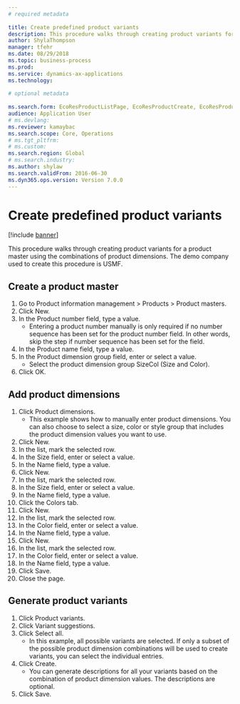 ```yaml
--- 
# required metadata 
 
title: Create predefined product variants
description: This procedure walks through creating product variants for a product master using the combinations of product dimensions. 
author: ShylaThompson
manager: tfehr 
ms.date: 08/29/2018
ms.topic: business-process 
ms.prod:  
ms.service: dynamics-ax-applications 
ms.technology:  
 
# optional metadata 
 
ms.search.form: EcoResProductListPage, EcoResProductCreate, EcoResProductDetails, EcoResProductMasterDimension, EcoResProductVariants, EcoResProductVariantSuggestions, EcoResProductVariantsPendingReleaseFormPart  
audience: Application User 
# ms.devlang:  
ms.reviewer: kamaybac
ms.search.scope: Core, Operations 
# ms.tgt_pltfrm:  
# ms.custom:  
ms.search.region: Global
# ms.search.industry: 
ms.author: shylaw
ms.search.validFrom: 2016-06-30 
ms.dyn365.ops.version: Version 7.0.0 
---
```

# Create predefined product variants

[!include [banner](../../includes/banner.md)]

This procedure walks through creating product variants for a product master using the combinations of product dimensions. The demo company used to create this procedure is USMF.


## Create a product master
1. Go to Product information management > Products > Product masters.
2. Click New.
3. In the Product number field, type a value.
    * Entering a product number manually is only required if no number sequence has been set for the product number field. In other words, skip the step if number sequence has been set for the field.  
4. In the Product name field, type a value.
5. In the Product dimension group field, enter or select a value.
    * Select the product dimension group SizeCol (Size and Color).  
6. Click OK.

## Add product dimensions
1. Click Product dimensions.
    * This example shows how to manually enter product dimensions. You can also choose to select a size, color or style group that includes the product dimension values you want to use.  
2. Click New.
3. In the list, mark the selected row.
4. In the Size field, enter or select a value.
5. In the Name field, type a value.
6. Click New.
7. In the list, mark the selected row.
8. In the Size field, enter or select a value.
9. In the Name field, type a value.
10. Click the Colors tab.
11. Click New.
12. In the list, mark the selected row.
13. In the Color field, enter or select a value.
14. In the Name field, type a value.
15. Click New.
16. In the list, mark the selected row.
17. In the Color field, enter or select a value.
18. In the Name field, type a value.
19. Click Save.
20. Close the page.

## Generate product variants
1. Click Product variants.
2. Click Variant suggestions.
3. Click Select all.
    * In this example, all possible variants are selected. If only a subset of the possible product dimension combinations will be used to create variants, you can select the individual entries.  
4. Click Create.
    * You can generate descriptions for all your variants based on the combination of product dimension values. The descriptions are optional.  
5. Click Save.

